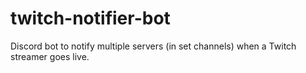 # twitch-notifier-bot
Discord bot to notify multiple servers (in set channels) when a Twitch streamer goes live.
